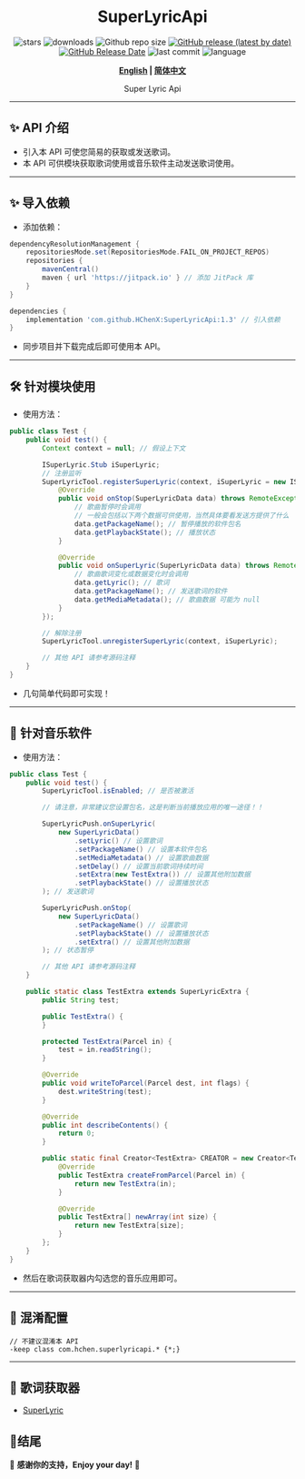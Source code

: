 <div align="center">
<h1>SuperLyricApi</h1>

![stars](https://img.shields.io/github/stars/HChenX/AppRetentionHook?style=flat)
![downloads](https://img.shields.io/github/downloads/HChenX/AppRetentionHook/total)
![Github repo size](https://img.shields.io/github/repo-size/HChenX/AppRetentionHook)
[![GitHub release (latest by date)](https://img.shields.io/github/v/release/HChenX/AppRetentionHook)](https://github.com/HChenX/AppRetentionHook/releases)
[![GitHub Release Date](https://img.shields.io/github/release-date/HChenX/AppRetentionHook)](https://github.com/HChenX/AppRetentionHook/releases)
![last commit](https://img.shields.io/github/last-commit/HChenX/AppRetentionHook?style=flat)
![language](https://img.shields.io/badge/language-java-purple)

<p><b><a href="README-en.md">English</a> | <a href="README.md">简体中文</a></b></p>
<p>Super Lyric Api</p>
</div>

---

## ✨ API 介绍

- 引入本 API 可使您简易的获取或发送歌词。
- 本 API 可供模块获取歌词使用或音乐软件主动发送歌词使用。

---

## ✨ 导入依赖

- 添加依赖：

```groovy
dependencyResolutionManagement {
    repositoriesMode.set(RepositoriesMode.FAIL_ON_PROJECT_REPOS)
    repositories {
        mavenCentral()
        maven { url 'https://jitpack.io' } // 添加 JitPack 库
    }
}

dependencies {
    implementation 'com.github.HChenX:SuperLyricApi:1.3' // 引入依赖
}
```

- 同步项目并下载完成后即可使用本 API。

---

## 🛠 针对模块使用

- 使用方法：

```java
public class Test {
    public void test() {
        Context context = null; // 假设上下文

        ISuperLyric.Stub iSuperLyric;
        // 注册监听
        SuperLyricTool.registerSuperLyric(context, iSuperLyric = new ISuperLyric.Stub() {
            @Override
            public void onStop(SuperLyricData data) throws RemoteException {
                // 歌曲暂停时会调用
                // 一般会包括以下两个数据可供使用，当然具体要看发送方提供了什么
                data.getPackageName(); // 暂停播放的软件包名
                data.getPlaybackState(); // 播放状态
            }

            @Override
            public void onSuperLyric(SuperLyricData data) throws RemoteException {
                // 歌曲歌词变化或数据变化时会调用
                data.getLyric(); // 歌词
                data.getPackageName(); // 发送歌词的软件
                data.getMediaMetadata(); // 歌曲数据 可能为 null
            }
        });

        // 解除注册
        SuperLyricTool.unregisterSuperLyric(context, iSuperLyric);

        // 其他 API 请参考源码注释
    }
}
```

- 几句简单代码即可实现！

---

## 🔧 针对音乐软件

- 使用方法：

```java
public class Test {
    public void test() {
        SuperLyricTool.isEnabled; // 是否被激活

        // 请注意，非常建议您设置包名，这是判断当前播放应用的唯一途径！！

        SuperLyricPush.onSuperLyric(
            new SuperLyricData()
                .setLyric() // 设置歌词
                .setPackageName() // 设置本软件包名
                .setMediaMetadata() // 设置歌曲数据
                .setDelay() // 设置当前歌词持续时间
                .setExtra(new TestExtra()) // 设置其他附加数据
                .setPlaybackState() // 设置播放状态
        ); // 发送歌词

        SuperLyricPush.onStop(
            new SuperLyricData()
                .setPackageName() // 设置歌词
                .setPlaybackState() // 设置播放状态
                .setExtra() // 设置其他附加数据
        ); // 状态暂停

        // 其他 API 请参考源码注释
    }

    public static class TestExtra extends SuperLyricExtra {
        public String test;

        public TestExtra() {
        }

        protected TestExtra(Parcel in) {
            test = in.readString();
        }

        @Override
        public void writeToParcel(Parcel dest, int flags) {
            dest.writeString(test);
        }

        @Override
        public int describeContents() {
            return 0;
        }

        public static final Creator<TestExtra> CREATOR = new Creator<TestExtra>() {
            @Override
            public TestExtra createFromParcel(Parcel in) {
                return new TestExtra(in);
            }

            @Override
            public TestExtra[] newArray(int size) {
                return new TestExtra[size];
            }
        };
    }
}
```

- 然后在歌词获取器内勾选您的音乐应用即可。

---

## 🌟 混淆配置

```text
// 不建议混淆本 API
-keep class com.hchen.superlyricapi.* {*;}
```

---

## 📢 歌词获取器

- [SuperLyric](https://github.com/HChenX/SuperLyric)

## 🎉结尾

💖 **感谢你的支持，Enjoy your day!** 🚀

